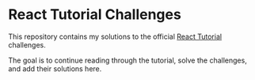 # React Tutorial Challenges

This repository contains my solutions to the official [React Tutorial](https://react.dev/learn) challenges.

The goal is to continue reading through the tutorial, solve the challenges, and add their solutions here.